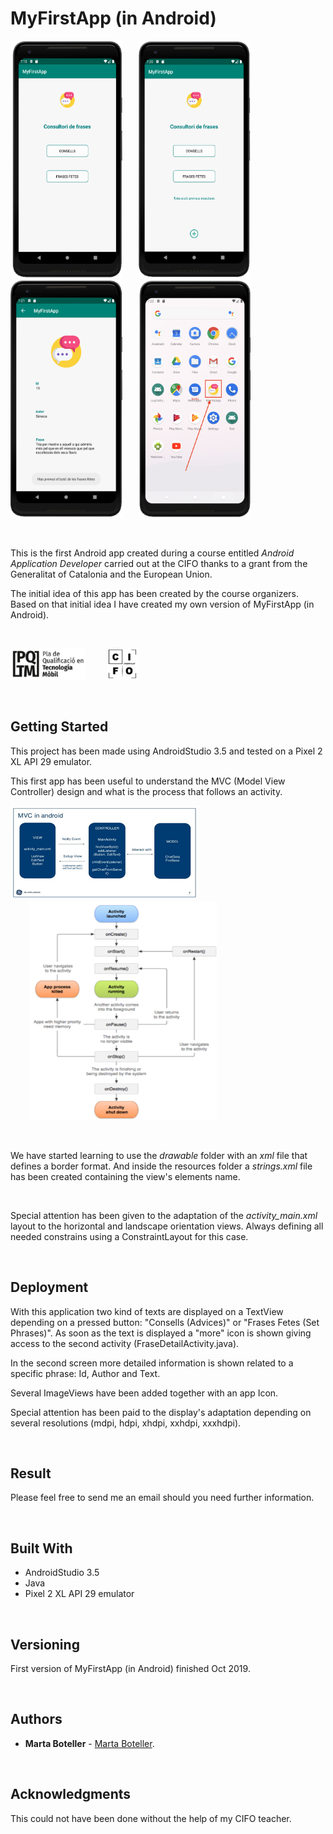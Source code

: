 # MyFirstApp (in Android)

<div id="presentation">
    <div class="inline-block">
 <img src="https://github.com/martaboteller/MyFirstApp/blob/master/ConsultoriFrases.png?raw=true" width="180" height="380" > 
 <img src="https://github.com/martaboteller/MyFirstApp/blob/master/ConsultoriFrases2.png?raw=true" width="180" height="380" hspace="20"> 
 <img src="https://github.com/martaboteller/MyFirstApp/blob/master/ConsultoriFrases3.png?raw=true" width="180" height="380" > 
 <img src="https://github.com/martaboteller/MyFirstApp/blob/master/ConsultoriFrases4.png?raw=true" width="180" height="380" hspace="20"> 
  </div>
</div>
 
&nbsp;&nbsp;

This is the first Android app created during a course entitled <i>Android Application Developer</i> carried out at the CIFO thanks to a grant from the Generalitat of Catalonia and the European Union.

The initial idea of this app has been created by the course organizers. Based on that initial idea I have created my own version of MyFirstApp (in Android). 

&nbsp;&nbsp;

<div id="banner">
    <div class="inline-block">
 <img src="https://github.com/martaboteller/MyPlacesPublic/blob/master/MyPlaces/imagesForReadme/PQTM.png?raw=true" width="120" height="50" > 
  <img src="https://github.com/martaboteller/MyFirstApp/blob/master/CIFO_logo.png?raw=true" width="50" height="50" hspace="30"> 
  </div>
</div>

&nbsp;

## Getting Started

This project has been made using AndroidStudio 3.5 and tested on a Pixel 2 XL API 29 emulator. 

This first app has been useful to understand the MVC (Model View Controller) design and what is the process that follows an activity.

<div id="banner">
    <div class="inline-block">
 <img src="https://github.com/martaboteller/MyFirstApp/blob/master/mvc.png?raw=true" width="300" height="150" > 
 <img src="https://github.com/martaboteller/MyFirstApp/blob/master/SO_process.png?raw=true" width="300" height="350" hspace="30"> 
  </div>
</div>

&nbsp;

We have started learning to use the <i> drawable </i> folder with an <i>xml</i> file that defines a border format.
And inside the resources folder a <i> strings.xml </i> file has been created containing the view's elements name.     

&nbsp;

Special attention has been given to the adaptation of the <i> activity_main.xml </i> layout to the horizontal and landscape orientation views. Always defining all needed constrains using a ConstraintLayout for this case.

&nbsp;

## Deployment

With this application two kind of texts are displayed on a TextView depending on a pressed button: "Consells (Advices)" or "Frases Fetes (Set Phrases)". As soon as the text is displayed a "more" icon is shown giving access to the second activity (FraseDetailActivity.java). 

In the second screen more detailed information is shown related to a specific phrase: Id, Author and Text.

Several ImageViews have been added together with an app Icon. 

Special attention has been paid to the display's adaptation depending on several resolutions (mdpi, hdpi, xhdpi, xxhdpi, xxxhdpi).

&nbsp;

## Result

Please feel free to send me an email should you need further information.

&nbsp;

## Built With

* AndroidStudio 3.5
* Java 
* Pixel 2 XL API 29 emulator 

&nbsp;

## Versioning

First version of MyFirstApp (in Android) finished Oct 2019. 

&nbsp;

## Authors

* **Marta Boteller** - [Marta Boteller](https://github.com/martaboteller).

&nbsp;

## Acknowledgments

This could not have been done without the help of my CIFO teacher.  

